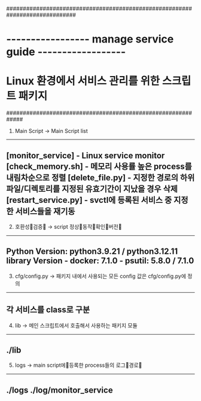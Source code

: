 #############################################################################
# ----------------- manage service guide ------------------ #
#     Linux 환경에서 서비스 관리를 위한 스크립트 패키지     #
#############################################################

1. Main Script
 -> Main Script list
-----------------------------------------------------------------------------
  [monitor_service]
    - Linux service monitor
  [check_memory.sh]
    - 메모리 사용률 높은 process를 내림차순으로 정렬
  [delete_file.py]
    - 지정한 경로의 하위 파일/디렉토리를 지정된 유효기간이 지났을 경우 삭제
  [restart_service.py]
    - svctl에 등록된 서비스 중 지정한 서비스들을 재기동
-----------------------------------------------------------------------------

2. 호환성검증
 -> script 정상동작확인버전
-----------------------------------------------------------------------------
  Python Version: python3.9.21 / python3.12.11
  library Version
    - docker: 7.1.0
    - psutil: 5.8.0 / 7.1.0
-----------------------------------------------------------------------------

3. cfg/config.py
  -> 패키지 내에서 사용되는 모든 config 값은 cfg/config.py에 정의
-----------------------------------------------------------------------------
  각 서비스를 class로 구분
-----------------------------------------------------------------------------

4. lib
  -> 메인 스크립트에서 호출해서 사용하는 패키지 모듈
-----------------------------------------------------------------------------
  ./lib
-----------------------------------------------------------------------------

5. logs
  -> main script에등록한 process들의 로그경로
-----------------------------------------------------------------------------
  ./logs
  ./log/monitor_service
-----------------------------------------------------------------------------
